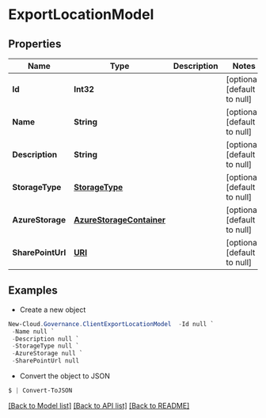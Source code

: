 # ExportLocationModel
## Properties

Name | Type | Description | Notes
------------ | ------------- | ------------- | -------------
**Id** | **Int32** |  | [optional] [default to null]
**Name** | **String** |  | [optional] [default to null]
**Description** | **String** |  | [optional] [default to null]
**StorageType** | [**StorageType**](StorageType.md) |  | [optional] [default to null]
**AzureStorage** | [**AzureStorageContainer**](AzureStorageContainer.md) |  | [optional] [default to null]
**SharePointUrl** | [**URI**](URI.md) |  | [optional] [default to null]

## Examples

- Create a new object
```powershell
New-Cloud.Governance.ClientExportLocationModel  -Id null `
 -Name null `
 -Description null `
 -StorageType null `
 -AzureStorage null `
 -SharePointUrl null
```

- Convert the object to JSON
```powershell
$ | Convert-ToJSON
```


[[Back to Model list]](../README.md#documentation-for-models) [[Back to API list]](../README.md#documentation-for-api-endpoints) [[Back to README]](../README.md)

